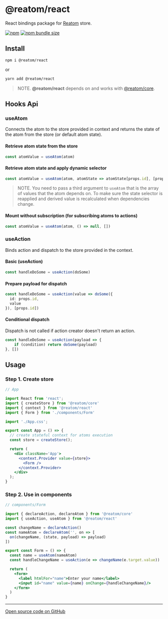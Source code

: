 # @reatom/react

React bindings package for [Reatom](https://github.com/artalar/reatom) store.

[![npm](https://img.shields.io/npm/v/@reatom/react?style=flat-square)](https://www.npmjs.com/package/@reatom/react)
[![npm bundle size](https://img.shields.io/bundlephobia/minzip/@reatom/react?style=flat-square)](https://bundlephobia.com/result?p=@reatom/react)

## Install

```
npm i @reatom/react
```
or
```sh
yarn add @reatom/react
```

> NOTE. **@reatom/react** depends on and works with [@reatom/core](https://artalar.github.io/reatom/#/reatom-core).

## Hooks Api

### useAtom

Connects the atom to the store provided in context and returns the state of the atom from the store (or default atom state).

#### Retrieve atom state from the store

```ts
const atomValue = useAtom(atom)
```

#### Retrieve atom state and apply dynamic selector

```ts
const atomValue = useAtom(atom, atomState => atomState[props.id], [props.id])
```

> NOTE. You need to pass a third argument to `useAtom` that is the array of values that the atom depends on. To make sure the state selector is reapplied and derived value is recalculated when dependencies change.

#### Mount without subscription (for subscribing atoms to actions)

```ts
const atomValue = useAtom(atom, () => null, [])
```

### useAction

Binds action and dispatch to the store provided in the context.

#### Basic (useAction)

```ts
const handleDoSome = useAction(doSome)
```

#### Prepare payload for dispatch

```ts
const handleDoSome = useAction(value => doSome({
  id: props.id,
  value
}), [props.id])
```

#### Conditional dispatch

Dispatch is not called if action creator doesn't return an action.

```ts
const handleDoSome = useAction(payload => {
    if (condition) return doSome(payload)
}, [])
```

## Usage

### Step 1. Create store

```jsx
// App

import React from 'react';
import { createStore } from '@reatom/core'
import { context } from '@reatom/react'
import { Form } from './components/Form'

import './App.css';

export const App = () => {
  // create stateful context for atoms execution
  const store = createStore();

  return (
    <div className='App'>
      <context.Provider value={store}>
        <Form />
      </context.Provider>
    </div>
  );
}
```

### Step 2. Use in components

```jsx
// components/Form

import { declareAction, declareAtom } from '@reatom/core'
import { useAction, useAtom } from '@reatom/react'

const changeName = declareAction()
const nameAtom = declareAtom('', on => [
  on(changeName, (state, payload) => payload)
])

export const Form = () => {
  const name = useAtom(nameAtom)
  const handleChangeName = useAction(e => changeName(e.target.value))

  return (
    <form>
      <label htmlFor="name">Enter your name</label>
      <input id="name" value={name} onChange={handleChangeName}/>
    </form>
  )
}
```
---

[Open source code on GitHub](https://github.com/artalar/reatom/tree/master/packages/react)
